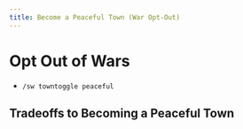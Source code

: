 ```yaml
---
title: Become a Peaceful Town (War Opt-Out)
---
```


# Opt Out of Wars
- `/sw towntoggle peaceful` 

## Tradeoffs to Becoming a Peaceful Town

